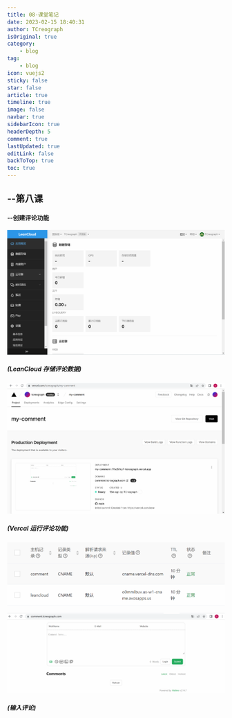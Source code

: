 ```yaml
---
title: 08-课堂笔记
date: 2023-02-15 18:40:31
author: TCreograph
isOriginal: true
category:
    - blog
tag:
    - blog
icon: vuejs2
sticky: false
star: false
article: true
timeline: true
image: false
navbar: true
sidebarIcon: true
headerDepth: 5
comment: true
lastUpdated: true
editLink: false
backToTop: true
toc: true
---
```


## --第八课

#### --创建评论功能

![image-20230215184223766](./notes-class8.assets/image-20230215184223766.png)

##### (LeanCloud 存储评论数据)

![image-20230215184430013](./notes-class8.assets/image-20230215184430013.png)

##### (Vercal 运行评论功能)

![image-20230215184616921](./notes-class8.assets/image-20230215184616921.png)

![image-20230215184733714](./notes-class8.assets/image-20230215184733714.png)

##### (输入评论)